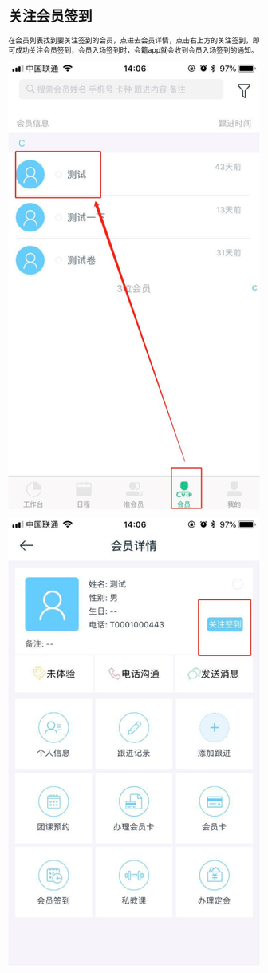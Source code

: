 # 关注会员签到

在会员列表找到要关注签到的会员，点进去会员详情，点击右上方的关注签到，即可成功关注会员签到，会员入场签到时，会籍app就会收到会员入场签到的通知。

![](.gitbook/assets/1.jpg)

![](.gitbook/assets/2%20%285%29.jpg)

